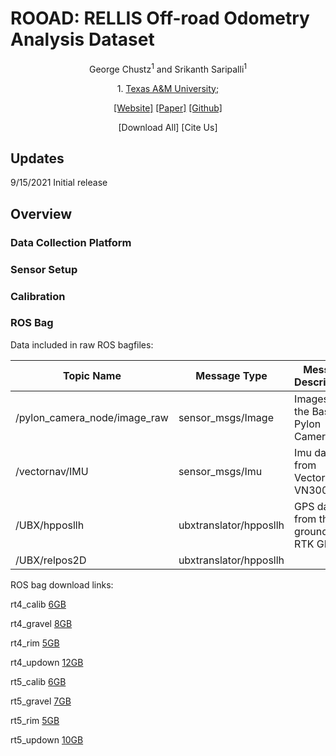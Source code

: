 <h1>ROOAD: RELLIS Off-road Odometry Analysis Dataset</h1>
<p align="center">
  George Chustz<sup>1</sup> and Srikanth Saripalli<sup>1</sup>
<p align="center">
  1. <a href="https://www.tamu.edu/">Texas A&M University; </a>
<p align="center"><a href="https://unmannedlab.github.io/research/ROOAD">[Website]</a> <a href="https://arxiv.org/abs/2109.08228">[Paper]</a> <a href="https://github.com/unmannedlab/ROOAD">[Github]</a> 
<p align="center">[Download All] [Cite Us]
</p>

## Updates
9/15/2021 Initial release

## Overview

### Data Collection Platform

### Sensor Setup

### Calibration

### ROS Bag

Data included in raw ROS bagfiles:

Topic Name | Message Type | Message Descriptison
------------ | ------------- | ---------------------------------
/pylon_camera_node/image_raw | sensor_msgs/Image | Images from the Basler Pylon Camera
/vectornav/IMU | sensor_msgs/Imu | Imu data from VectorNav-VN300
/UBX/hpposllh | ubxtranslator/hpposllh | GPS data from the ground truth RTK GPS
/UBX/relpos2D | ubxtranslator/hpposllh |

ROS bag download links:

rt4_calib  [6GB](https://drive.google.com/file/d/1IlHBodzK2GZYLctGTVceWP0uZ68y9hkt/view?usp=sharing)

rt4_gravel [8GB](https://drive.google.com/file/d/1dKx6_A1V4wN_0NTKCLrWYgIwozsVrO0F/view?usp=sharing)

rt4_rim    [5GB](https://drive.google.com/file/d/1m7y33UzYjT-1VgehGPSIzzcWltGRPb-N/view?usp=sharing)

rt4_updown [12GB](https://drive.google.com/file/d/1x-nKiURqvLhwyyHBCuPVEdS8MGo1VhOk/view?usp=sharing)

rt5_calib  [6GB](https://drive.google.com/file/d/19kQlU3PpkSEQdq1eZ4w7zs8GBo8p6jeO/view?usp=sharing)

rt5_gravel [7GB](https://drive.google.com/file/d/1NBq-YU0YYuI1-D8DxSXdBeoWQ9hCOfj0/view?usp=sharing)

rt5_rim    [5GB](https://drive.google.com/file/d/1sz33CuQ5rxQtYPe5DIpcOMTW9gpvu9Be/view?usp=sharing)

rt5_updown [10GB](https://drive.google.com/file/d/1Y1CjTEnbPadbg00uw0KLrydDc5-p9Cr0/view?usp=sharing)


